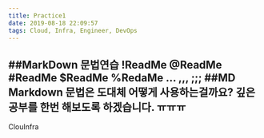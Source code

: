 ```yaml
---
title: Practice1
date: 2019-08-18 22:09:57
tags: Cloud, Infra, Engineer, DevOps
---
```

##MarkDown 문법연습
!ReadMe
@ReadMe
#ReadMe
$ReadMe
%RedaMe
...
,,,
;;;
##MD
Markdown 문법은 도대체 어떻게 사용하는걸까요?
깊은 공부를 한번 해보도록 하겠습니다. ㅠㅠㅠ
---------------------------------------------
ClouInfra
